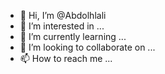 - 👋 Hi, I’m @Abdolhlali
- 👀 I’m interested in ...
- 🌱 I’m currently learning ...
- 💞️ I’m looking to collaborate on ...
- 📫 How to reach me ...

<!---
Abdolhlali/Abdolhlali is a ✨ special ✨ repository because its `README.md` (this file) appears on your GitHub profile.
You can click the Preview link to take a look at your changes.
--->
